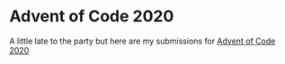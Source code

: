 # Advent of Code 2020

A little late to the party but here are my submissions for [Advent of Code 2020](https://adventofcode.com/)
